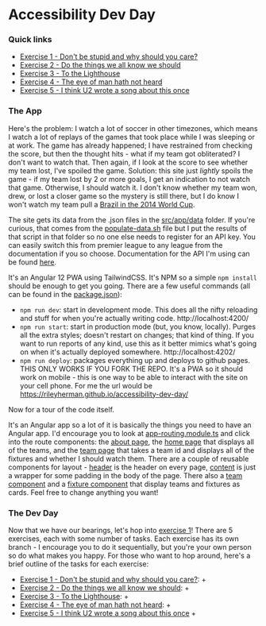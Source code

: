 # Accessibility Dev Day

### Quick links

* [Exercise 1 - Don't be stupid and why should you care?](https://github.com/rileyherman/accessibility-dev-day/tree/exercise-1)
* [Exercise 2 - Do the things we all know we should](https://github.com/rileyherman/accessibility-dev-day/tree/exercise-2)
* [Exercise 3 - To the Lighthouse](https://github.com/rileyherman/accessibility-dev-day/tree/exercise-3)
* [Exercise 4 - The eye of man hath not heard](https://github.com/rileyherman/accessibility-dev-day/tree/exercise-4)
* [Exercise 5 - I think U2 wrote a song about this once](https://github.com/rileyherman/accessibility-dev-day/tree/exercise-5)

### The App

Here's the problem: I watch a lot of soccer in other timezones, which means I watch a lot of replays of the games that took place while I was sleeping or at work. The game has already happened; I have restrained from checking the score, but then the thought hits - what if my team got obliterated? I don't want to watch that. Then again, if I look at the score to see whether my team lost, I've spoiled the game. Solution: this site just _lightly_ spoils the game - if my team lost by 2 or more goals, I get an indication to not watch that game. Otherwise, I should watch it. I don't know whether my team won, drew, or lost a closer game so the mystery is still there, but I do know I won't watch my team pull a [Brazil in the 2014 World Cup](https://youtu.be/aE4BdIP6bvc).

The site gets its data from the .json files in the [src/app/data](./src/app/data) folder. If you're curious, that comes from the [populate-data.sh](./populate-data.sh) file but I put the results of that script in that folder so no one else needs to register for an API key. You can easily switch this from premier league to any league from the documentation if you so choose. Documentation for the API I'm using can be found [here](https://rapidapi.com/api-sports/api/API-FOOTBALL). 

It's an Angular 12 PWA using TailwindCSS. It's NPM so a simple `npm install` should be enough to get you going. There are a few useful commands (all can be found in the [package.json](./package.json)): 

* `npm run dev`: start in development mode. This does all the nifty reloading and stuff for when you're actually writing code. http://localhost:4200/
* `npm run start`: start in production mode (but, you know, locally). Purges all the extra styles; doesn't restart on changes; that kind of thing. If you want to run reports of any kind, use this as it better mimics what's going on when it's actually deployed somewhere. http://localhost:4202/
* `npm run deploy`: packages everything up and deploys to github pages. THIS ONLY WORKS IF YOU FORK THE REPO. It's a PWA so it should work on mobile - this is one way to be able to interact with the site on your cell phone. For me the url would be https://rileyherman.github.io/accessibility-dev-day/ 

Now for a tour of the code itself. 

It's an Angular app so a lot of it is basically the things you need to have an Angular app. I'd encourage you to look at [app-routing.module.ts](./src/app/app-routing.module.ts) and click into the route components: the [about page](src/app/routes/about-page/about-page.component.ts), the [home page](./src/app/routes/home-page/home-page.component.ts) that displays all of the teams, and the [team page](./src/app/routes/team-page/team-page.component.ts) that takes a team id and displays all of the fixtures and whether I should watch them. There are a couple of reusable components for layout - [header](./src/app/components/header/header.component.ts) is the header on every page, [content](./src/app/components/content/content.component.ts) is just a wrapper for some padding in the body of the page. There also a [team component](./src/app/components/team/team.component.ts) and a [fixture component](./src/app/components/fixture/fixture.component.ts) that display teams and fixtures as cards. Feel free to change anything you want!

### The Dev Day

Now that we have our bearings, let's hop into [exercise 1](https://github.com/rileyherman/accessibility-dev-day/tree/exercise-1)! There are 5 exercises, each with some number of tasks. Each exercise has its own branch - I encourage you to do it sequentially, but you're your own person so do what makes you happy. For those who want to hop around, here's a brief outline of the tasks for each exercise:  

* [Exercise 1 - Don't be stupid and why should you care?](https://github.com/rileyherman/accessibility-dev-day/tree/exercise-1): 
    + 
* [Exercise 2 - Do the things we all know we should](https://github.com/rileyherman/accessibility-dev-day/tree/exercise-2): 
    + 
* [Exercise 3 - To the Lighthouse](https://github.com/rileyherman/accessibility-dev-day/tree/exercise-3): 
    + 
* [Exercise 4 - The eye of man hath not heard](https://github.com/rileyherman/accessibility-dev-day/tree/exercise-4): 
    + 
* [Exercise 5 - I think U2 wrote a song about this once](https://github.com/rileyherman/accessibility-dev-day/tree/exercise-5)
    + 
